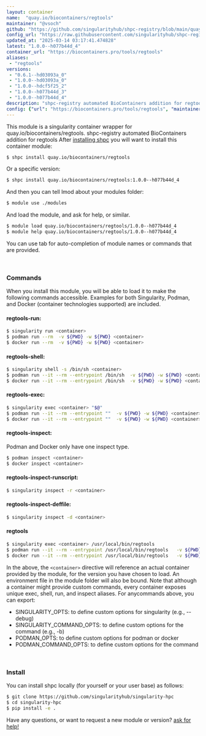 ```yaml
---
layout: container
name:  "quay.io/biocontainers/regtools"
maintainer: "@vsoch"
github: "https://github.com/singularityhub/shpc-registry/blob/main/quay.io/biocontainers/regtools/container.yaml"
config_url: "https://raw.githubusercontent.com/singularityhub/shpc-registry/main/quay.io/biocontainers/regtools/container.yaml"
updated_at: "2025-03-14 03:17:41.474828"
latest: "1.0.0--h077b44d_4"
container_url: "https://biocontainers.pro/tools/regtools"
aliases:
 - "regtools"
versions:
 - "0.6.1--hd03093a_0"
 - "1.0.0--hd03093a_0"
 - "1.0.0--hdcf5f25_2"
 - "1.0.0--h077b44d_3"
 - "1.0.0--h077b44d_4"
description: "shpc-registry automated BioContainers addition for regtools"
config: {"url": "https://biocontainers.pro/tools/regtools", "maintainer": "@vsoch", "description": "shpc-registry automated BioContainers addition for regtools", "latest": {"1.0.0--h077b44d_4": "sha256:11bd49758b9c1b2d7b725ea5b9406ca9542d586507a307a7440761ead3ca58d8"}, "tags": {"0.6.1--hd03093a_0": "sha256:950f4a810da644abac24e2a9fd51529af0bca543290f6441d7b6b47bacb230ec", "1.0.0--hd03093a_0": "sha256:b87ec3433be5ecd879a883e67e1f7ea8f6aadabe891d3d899e37b0b8de20052e", "1.0.0--hdcf5f25_2": "sha256:63588e30624fffb69f8734ce2522054aca1addf96e317b00982e9507a93671c7", "1.0.0--h077b44d_3": "sha256:93920322d593e2477700efc92f02345b33fe05cabe8f5fadf553710dc09803ee", "1.0.0--h077b44d_4": "sha256:11bd49758b9c1b2d7b725ea5b9406ca9542d586507a307a7440761ead3ca58d8"}, "docker": "quay.io/biocontainers/regtools", "aliases": {"regtools": "/usr/local/bin/regtools"}}
---
```


This module is a singularity container wrapper for quay.io/biocontainers/regtools.
shpc-registry automated BioContainers addition for regtools
After [installing shpc](#install) you will want to install this container module:


```bash
$ shpc install quay.io/biocontainers/regtools
```

Or a specific version:

```bash
$ shpc install quay.io/biocontainers/regtools:1.0.0--h077b44d_4
```

And then you can tell lmod about your modules folder:

```bash
$ module use ./modules
```

And load the module, and ask for help, or similar.

```bash
$ module load quay.io/biocontainers/regtools/1.0.0--h077b44d_4
$ module help quay.io/biocontainers/regtools/1.0.0--h077b44d_4
```

You can use tab for auto-completion of module names or commands that are provided.

<br>

### Commands

When you install this module, you will be able to load it to make the following commands accessible.
Examples for both Singularity, Podman, and Docker (container technologies supported) are included.

#### regtools-run:

```bash
$ singularity run <container>
$ podman run --rm  -v ${PWD} -w ${PWD} <container>
$ docker run --rm  -v ${PWD} -w ${PWD} <container>
```

#### regtools-shell:

```bash
$ singularity shell -s /bin/sh <container>
$ podman run --it --rm --entrypoint /bin/sh  -v ${PWD} -w ${PWD} <container>
$ docker run --it --rm --entrypoint /bin/sh  -v ${PWD} -w ${PWD} <container>
```

#### regtools-exec:

```bash
$ singularity exec <container> "$@"
$ podman run --it --rm --entrypoint ""  -v ${PWD} -w ${PWD} <container> "$@"
$ docker run --it --rm --entrypoint ""  -v ${PWD} -w ${PWD} <container> "$@"
```

#### regtools-inspect:

Podman and Docker only have one inspect type.

```bash
$ podman inspect <container>
$ docker inspect <container>
```

#### regtools-inspect-runscript:

```bash
$ singularity inspect -r <container>
```

#### regtools-inspect-deffile:

```bash
$ singularity inspect -d <container>
```


#### regtools

```bash
$ singularity exec <container> /usr/local/bin/regtools
$ podman run --it --rm --entrypoint /usr/local/bin/regtools   -v ${PWD} -w ${PWD} <container> -c " $@"
$ docker run --it --rm --entrypoint /usr/local/bin/regtools   -v ${PWD} -w ${PWD} <container> -c " $@"
```



In the above, the `<container>` directive will reference an actual container provided
by the module, for the version you have chosen to load. An environment file in the
module folder will also be bound. Note that although a container
might provide custom commands, every container exposes unique exec, shell, run, and
inspect aliases. For anycommands above, you can export:

 - SINGULARITY_OPTS: to define custom options for singularity (e.g., --debug)
 - SINGULARITY_COMMAND_OPTS: to define custom options for the command (e.g., -b)
 - PODMAN_OPTS: to define custom options for podman or docker
 - PODMAN_COMMAND_OPTS: to define custom options for the command

<br>

### Install

You can install shpc locally (for yourself or your user base) as follows:

```bash
$ git clone https://github.com/singularityhub/singularity-hpc
$ cd singularity-hpc
$ pip install -e .
```

Have any questions, or want to request a new module or version? [ask for help!](https://github.com/singularityhub/singularity-hpc/issues)